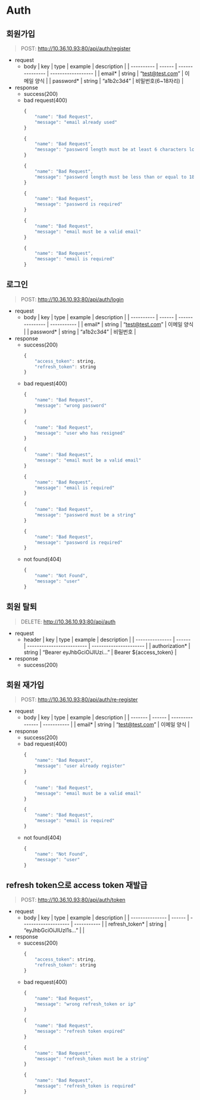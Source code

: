 # Auth

## 회원가입

> POST: http://10.36.10.93:80/api/auth/register

- request
  - body
    | key        | type   | example         | description        |
    | ---------- | ------ | --------------- | ------------------ |
    | email\*    | string | “test@test.com” | 이메일 양식        |
    | password\* | string | “a1b2c3d4”      | 비밀번호(6~18자리) |
- response
  - success(200)
  - bad request(400)
    ```jsx
    {
    	"name": "Bad Request",
    	"message": "email already used"
    }
    ```
    ```jsx
    {
    	"name": "Bad Request",
    	"message": "password length must be at least 6 characters long"
    }
    ```
    ```jsx
    {
    	"name": "Bad Request",
    	"message": "password length must be less than or equal to 18 characters long"
    }
    ```
    ```jsx
    {
    	"name": "Bad Request",
    	"message": "password is required"
    }
    ```
    ```jsx
    {
    	"name": "Bad Request",
    	"message": "email must be a valid email"
    }
    ```
    ```jsx
    {
    	"name": "Bad Request",
    	"message": "email is required"
    }
    ```

## 로그인

> POST: http://10.36.10.93:80/api/auth/login

- request
  - body
    | key        | type   | example         | description |
    | ---------- | ------ | --------------- | ----------- |
    | email\*    | string | “test@test.com” | 이메일 양식 |
    | password\* | string | “a1b2c3d4”      | 비밀번호    |
- response
  - success(200)
    ```jsx
    {
    	"access_token": string,
    	"refresh_token": string
    }
    ```
  - bad request(400)
    ```jsx
    {
    	"name": "Bad Request",
    	"message": "wrong password"
    }
    ```
    ```jsx
    {
    	"name": "Bad Request",
    	"message": "user who has resigned"
    }
    ```
    ```jsx
    {
    	"name": "Bad Request",
    	"message": "email must be a valid email"
    }
    ```
    ```jsx
    {
    	"name": "Bad Request",
    	"message": "email is required"
    }
    ```
    ```jsx
    {
    	"name": "Bad Request",
    	"message": "password must be a string"
    }
    ```
    ```jsx
    {
    	"name": "Bad Request",
    	"message": "password is required"
    }
    ```
  - not found(404)
    ```jsx
    {
    	"name": "Not Found",
    	"message": "user"
    }
    ```

## 회원 탈퇴

> DELETE: http://10.36.10.93:80/api/auth

- request
  - header
    | key             | type   | example                   | description            |
    | --------------- | ------ | ------------------------- | ---------------------- |
    | authorization\* | string | “Bearer eyJhbGciOiJIUzi…” | Bearer ${access_token} |
- response
  - success(200)

## 회원 재가입

> POST: http://10.36.10.93:80/api/auth/re-register

- request
  - body
    | key     | type   | example         | description |
    | ------- | ------ | --------------- | ----------- |
    | email\* | string | “test@test.com” | 이메일 양식 |
- response
  - success(200)
  - bad request(400)
    ```jsx
    {
    	"name": "Bad Request",
    	"message": "user already register"
    }
    ```
    ```jsx
    {
    	"name": "Bad Request",
    	"message": "email must be a valid email"
    }
    ```
    ```jsx
    {
    	"name": "Bad Request",
    	"message": "email is required"
    }
    ```
  - not found(404)
    ```jsx
    {
    	"name": "Not Found",
    	"message": "user"
    }
    ```

## refresh token으로 access token 재발급

> POST: http://10.36.10.93:80/api/auth/token

- request
  - body
    | key             | type   | example              | description |
    | --------------- | ------ | -------------------- | ----------- |
    | refresh_token\* | string | “eyJhbGciOiJIUzI1s…” |             |
- response
  - success(200)
    ```jsx
    {
    	"access_token": string,
    	"refresh_token": string
    }
    ```
  - bad request(400)
    ```jsx
    {
    	"name": "Bad Request",
    	"message": "wrong refresh_token or ip"
    }
    ```
    ```jsx
    {
    	"name": "Bad Request",
    	"message": "refresh token expired"
    }
    ```
    ```jsx
    {
    	"name": "Bad Request",
    	"message": "refresh_token must be a string"
    }
    ```
    ```jsx
    {
    	"name": "Bad Request",
    	"message": "refresh_token is required"
    }
    ```
